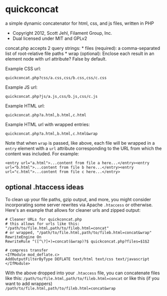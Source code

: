 # quickconcat

a simple dynamic concatenator for html, css, and js files, written in PHP

* Copyright 2012, Scott Jehl, Filament Group, Inc. 
* Dual licensed under MIT and GPLv2

concat.php accepts 2 query strings: 
		* files (required): a comma-separated list of root-relative file paths
		* wrap (optional): Enclose each result in an element node with url attribute? False by default.

Example CSS url: 

    quickconcat.php?css/a.css,css/b.css,css/c.css

Example JS url:

    quickconcat.php?js/a.js,css/b.js,css/c.js

Example HTML url: 

    quickconcat.php?a.html,b.html,c.html

Example HTML url with wrapped entries:

    quickconcat.php?a.html,b.html,c.html&wrap

Note that when `wrap` is passed, like above, each file will be wrapped in a `entry` element with a `url` attribute corresponding to the URL from which the content was included. For example:

    <entry url="a.html">...content from file a here...</entry><entry url="b.html">...content from file b here...</entry><entry url="c.html">...content from file c here...</entry>
	
## optional .htaccess ideas

To clean up your file paths, gzip output, and more, you might consider incorporating some server rewrites via Apache `.htaccess` or otherwise. Here's an example that allows for cleaner urls and zipped output:

	# Cleaner URLs for quickconcat.php
	# this allows for urls like this: "/path/to/file.html,path/to/fileb.html=concat"
	# or wrapped, "/path/to/file.html,path/to/fileb.html=concat&wrap"
	RewriteEngine On
	RewriteRule ^([^\?]+)=concat(&wrap)?$ quickconcat.php?files=$1$2

	# compress transfer
	<IfModule mod_deflate.c>
	AddOutputFilterByType DEFLATE text/html text/css text/javascript
	</IfModule>

With the above dropped into your `.htaccess` file, you can concatenate files like this: `/path/to/file.html,path/to/fileb.html=concat` or like this (if you want to add wrappers) `/path/to/file.html,path/to/fileb.html=concat&wrap`
	
	

